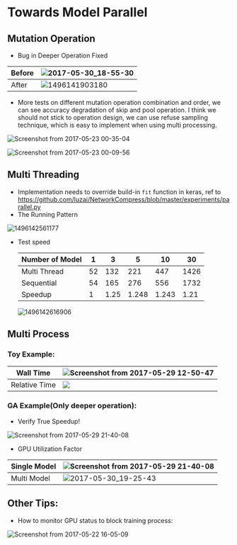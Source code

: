 
# Towards Model Parallel

## Mutation Operation

- Bug in Deeper Operation Fixed

| Before | ![2017-05-30_18-55-30](_media/2017-05-30_18-55-30.png) |
| ------ | ---------------------------------------- |
| After  | ![1496141903180](_media/1496141903180.png) |

- More tests on different mutation operation combination and order, we can see accuracy degradation of skip and pool operation. I think we should not stick to operation design, we can use refuse sampling technique, which is easy to implement when using multi processing.

![Screenshot from 2017-05-23 00-35-04](_media/with_pool.png)

![Screenshot from 2017-05-23 00-09-56](_media/with_pool2.png)

## Multi Threading

- Implementation needs to override build-in `fit` function in keras, ref to https://github.com/luzai/NetworkCompress/blob/master/experiments/parallel.py
- The Running Pattern 

![1496142561177](_media/1496142561177.png)

- Test speed

  | Number of Model | 1    | 3    | 5     | 10    | 30   |
  | --------------- | ---- | ---- | ----- | ----- | ---- |
  | Multi Thread    | 52   | 132  | 221   | 447   | 1426 |
  | Sequential      | 54   | 165  | 276   | 556   | 1732 |
  | Speedup         | 1    | 1.25 | 1.248 | 1.243 | 1.21 |

  ![1496142616906](_media/1496142616906.png)

## Multi Process

### Toy Example: 

| Wall Time     | ![Screenshot from 2017-05-29 12-50-47](_media/wall_time.png) |
| ------------- | ---------------------------------------- |
| Relative Time | ![](_media/rela_time.png)                |

### GA Example(Only deeper operation):

- Verify True Speedup!

![Screenshot from 2017-05-29 21-40-08](_media/speedup.png)

- GPU Utilization Factor 

| Single Model | ![Screenshot from 2017-05-29 21-40-08](_media/single.png) |
| ------------ | ---------------------------------------- |
| Multi Model  | ![2017-05-30_19-25-43](_media/multi.png) |


## Other Tips:

- How to monitor GPU status to block training process:

![Screenshot from 2017-05-22 16-05-09](_media/monitor_gpu.png)


